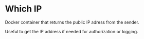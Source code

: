 # Which IP
Docker container that returns the public IP adress from the sender.

Useful to get the IP address if needed for authorization or logging.
